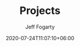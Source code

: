 ---
title: "Projects"
date: 2020-07-24T11:07:10+06:00
author: Jeff Fogarty
description: "A list of completed and current projects"
draft: false
weight: 4
---